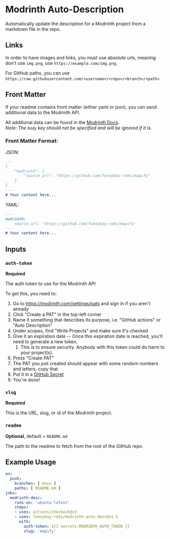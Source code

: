 # Modrinth Auto-Description

Automatically update the description for a Modrinth project from a markdown
file in the repo.

## Links

In order to have images and links, you must use absolute urls, meaning
don't use `img.png`, use `https://example.com/img.png`.

For GitHub paths, you can use `https://raw.githubusercontent.com/<username>/<repo>/<branch>/<path>`.

## Front Matter

If your readme contains front matter (either yaml or json), you can send
additional data to the Modrinth API.

All additional data can be found in the [Modrinth Docs](https://docs.modrinth.com/#tag/projects/operation/modifyProject).  
*Note: The `body` key should not be specified and will be ignored if it is.*

### Front Matter Format:

JSON:

```markdown
---
{
    "modrinth": {
        "source_url": "https://github.com/funnyboy-roks/mapify"
    }
}
---
# Your content here...
```

YAML:

```markdown
---
modrinth:
    source_url: 'https://github.com/funnyboy-roks/mapify'
---
# Your content here...
```

## Inputs

### `auth-token`

**Required**

The auth token to use for the Modrinth API

To get this, you need to:  
1. Go to https://modrinth.com/settings/pats and sign in if you aren't already
1. Click "Create a PAT" in the top-left corner
1. Name it something that describes its purpose, i.e. "GitHub actions" or "Auto Description"
1. Under scopes, find "Write Projects" and make sure it's checked
1. Give it an expiration date -- Once this expiration date is reached, you'll need to generate a new token.
    1. This is to ensure security.  Anybody with this token could do harm to your project(s).
1. Press "Create PAT"
1. The PAT you just created should appear with some random numbers and letters, copy that
1. Put it in a [GitHub Secret](https://docs.github.com/en/actions/security-guides/encrypted-secrets)
1. You're done!

### `slug`

**Required**

This is the URL, slug, or id of the Modrinth project.

### `readme`

**Optional**, default = `README.md`

The path to the readme to fetch from the root of the GitHub repo.

## Example Usage

```yaml
on:
  push:
    branches: [ main ]
    paths: [ README.md ]
jobs:
  modrinth-desc:
    runs-on: 'ubuntu-latest'
    steps:
    - uses: actions/checkout@v3
    - uses: funnyboy-roks/modrinth-auto-desc@v1.5
      with:
        auth-token: ${{ secrets.MODRINTH_AUTH_TOKEN }}
        slug: 'mapify'
```
